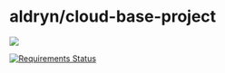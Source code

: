 # aldryn/cloud-base-project

[![](https://badge.imagelayers.io/aldryn/cloud-base-project.svg)](https://imagelayers.io/?images=aldryn/cloud-base-project:latest 'Get your own badge on imagelayers.io')

[![Requirements Status](https://requires.io/github/aldryn/cloud-base-project/requirements.svg?branch=master)](https://requires.io/github/aldryn/cloud-base-project/requirements/?branch=master)
